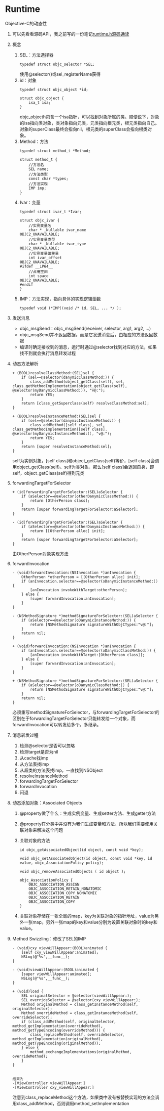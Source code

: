 # Runtime
Objective-C的动态性
1. 可以先看看源码API，我之前写的一份笔记[runtime.h源码通读](https://github.com/cxyer/iOSNote/wiki/runtime.h%E6%BA%90%E7%A0%81%E9%80%9A%E8%AF%BB)
2. 概念
    1. SEL：方法选择器
        ```
        typedef struct objc_selector *SEL;
        ```
        使用@selector()或sel_registerName获得
    2. id：对象
        ```
        typedef struct objc_object *id;

        struct objc_object {
            isa_t isa;
        }
        ```
        objc_objecth包含一个isa指针，可以找到对象所属的类。顺便说下，对象的isa指向类对象，类对象指向元类，元类指向根元类，根元类指向自己。对象的superClass最终会指向nil，根元类的superClass会指向根类对象。
    3. Method：方法
        ```
        typedef struct method_t *Method;

        struct method_t {
            //方法名
            SEL name;
            //方法类型
            const char *types;
            //方法实现
            IMP imp;
        }
        ```
    4. Ivar：变量
        ```
        typedef struct ivar_t *Ivar;
        
        struct objc_ivar {
            //实例变量名
            char * _Nullable ivar_name                               OBJC2_UNAVAILABLE;
            //实例变量类型
            char * _Nullable ivar_type                               OBJC2_UNAVAILABLE;
            //实例变量偏移量
            int ivar_offset                                          OBJC2_UNAVAILABLE;
        #ifdef __LP64__
            //占用空间
            int space                                                OBJC2_UNAVAILABLE;
        #endif
        }   
        ```
    5. IMP：方法实现，指向具体的实现逻辑函数
        ```
        typedef void (*IMP)(void /* id, SEL, ... */ );
        ```
3. 发送消息
    * objc_msgSend：objc_msgSend(receiver, selector, arg1, arg2, ...)
    * objc_msgSend并不返回数据，而是它发送消息后，由相应的方法返回数据
    * 编译时确定接收到的消息，运行时通过@selector找到对应的方法，如果找不到就会执行消息转发过程
4. 动态方法解析

    ```
    + (BOOL)resolveClassMethod:(SEL)sel {
        if (sel==@selector(danymicClassMethod:)) {
            class_addMethod(object_getClass(self), sel, class_getMethodImplementation(object_getClass(self), @selector(myDanymicClassMethod:)), "v@:");
            return YES;
        }
        return [class_getSuperclass(self) resolveClassMethod:sel];
    }

    + (BOOL)resolveInstanceMethod:(SEL)sel {
        if (sel==@selector(danymicInstanceMethod:)) {
            class_addMethod([self class], sel, class_getMethodImplementation([self class], @selector(myDanymicInstanceMethod:)), "v@:");
            return YES;
        }
        return [super resolveInstanceMethod:sel];
    }
    ```
    self为实例对象，[self class]和object_getClass(self)等价，[self class]会调用object_getClass(self)。self为类对象，那么[self class]会返回自身，即self，object_getClass(self)得到元类
5. forwardingTargetForSelector

    ```
    + (id)forwardingTargetForSelector:(SEL)aSelector {
        if (aSelector==@selector(otherDanymicClassMethod:)) {
            return [OtherPerson class];
        }
        return [super forwardingTargetForSelector:aSelector];
    }

    - (id)forwardingTargetForSelector:(SEL)aSelector {
        if (aSelector==@selector(otherDanymicInstanceMethod:)) {
            return [[OtherPerson alloc] init];
        }
        return [super forwardingTargetForSelector:aSelector];
    }
    ```
    由OtherPerson对象实现方法
6. forwardInvocation

    ```
    - (void)forwardInvocation:(NSInvocation *)anInvocation {
        OtherPerson *otherPerson = [[OtherPerson alloc] init];
        if (anInvocation.selector==@selector(oDanymicInstanceMethod:)) {
            [anInvocation invokeWithTarget:otherPerson];
        } else {
            [super forwardInvocation:anInvocation];
        }
    }

    - (NSMethodSignature *)methodSignatureForSelector:(SEL)aSelector {
        if (aSelector==@selector(oDanymicInstanceMethod:)) {
            return [NSMethodSignature signatureWithObjCTypes:"v@:"];
        }
        return nil;
    }

    + (void)forwardInvocation:(NSInvocation *)anInvocation {
        if (anInvocation.selector==@selector(oDanymicClassMethod:)) {
            [anInvocation invokeWithTarget:[OtherPerson class]];
        } else {
            [super forwardInvocation:anInvocation];
        }
    }

    + (NSMethodSignature *)methodSignatureForSelector:(SEL)aSelector {
        if (aSelector==@selector(oDanymicClassMethod:)) {
            return [NSMethodSignature signatureWithObjCTypes:"v@:"];
        }
        return nil;
    }
    ```
    必须重写methodSignatureForSelector，与forwardingTargetForSelector的区别在于forwardingTargetForSelector只能转发给一个对象，而forwardInvocation可以转发给多个。多继承。
7. 消息转发过程
    1. 检测@selector是否可以忽略
    2. 检测target是否为nil
    3. 从cache找imp
    4. 从方法表找imp
    5. 从超类的方法表找imp，一直找到NSObject
    6. resolveInstanceMethod
    7. forwardingTargetForSelector
    8. forwardInvocation
    9. 闪退
8. 动态添加对象：Associated Objects
    1. @property做了什么：生成实例变量、生成setter方法、生成getter方法
    2. @property在分类中并没有为我们生成变量和方法，所以我们需要使用关联对象来解决这个问题
    3. 关联对象的方法

        ```
        id objc_getAssociatedObject(id object, const void *key);

        void objc_setAssociatedObject(id object, const void *key, id value, objc_AssociationPolicy policy);

        void objc_removeAssociatedObjects ( id object );

        objc_AssociationPolicy {
            OBJC_ASSOCIATION_ASSIGN
            OBJC_ASSOCIATION_RETAIN_NONATOMIC
            OBJC_ASSOCIATION_COPY_NONATOMIC
            OBJC_ASSOCIATION_RETAIN
            OBJC_ASSOCIATION_COPY
        }
        ```
    4. 关联对象存储在一张全局的map，key为关联对象的指针地址，value为另外一张map。另外一张map的key和value分别为设置关联对象时的key和value。
9. Method Swizzling：修改了SEL的IMP

    ```
    - (void)cxy_viewWillAppear:(BOOL)animated {
        [self cxy_viewWillAppear:animated];
        NSLog(@"%s",__func__);
    }

    - (void)viewWillAppear:(BOOL)animated {
        [super viewWillAppear:animated];
        NSLog(@"%s",__func__);
    }

    + (void)load {
        SEL originalSelector = @selector(viewWillAppear:);
        SEL overrideSelector = @selector(cxy_viewWillAppear:);
        Method originalMethod = class_getInstanceMethod(self, originalSelector);
        Method overrideMethod = class_getInstanceMethod(self, overrideSelector);
        if (class_addMethod(self, originalSelector, method_getImplementation(overrideMethod), method_getTypeEncoding(overrideMethod))) {
            class_replaceMethod(self, overrideSelector, method_getImplementation(originalMethod), method_getTypeEncoding(originalMethod));
        } else {
            method_exchangeImplementations(originalMethod, overrideMethod);
        }
    }


    结果为
    -[ViewController viewWillAppear:]
    -[ViewController cxy_viewWillAppear:]
    ```
    注意到class_replaceMethod这个方法，如果类中没有被替换实现的方法会调用class_addMethod，否则调用method_setImplementation
